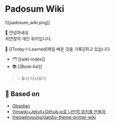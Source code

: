 # Padosum Wiki
![[padosum_wiki.png]]  

👋 안녕하세요  
최연정의 개인 위키입니다.  

📝 [[Today-I-Learned|매일 배운 것을 기록]]하고 있습니다.
- 🗂 [[wiki-index]]
- 📚 [[Book-list]]

> 💡 표시 다시보기

## 🌱 Based on
- [Obsidian](https://obsidian.md/)
- [Vimwiki+Jekyll+Github.io로 나만의 위키를 만들자](https://johngrib.github.io/wiki/my-wiki/)
- [theowenyoung/gatsby-theme-primer-wiki](https://github.com/theowenyoung/gatsby-theme-primer-wiki)